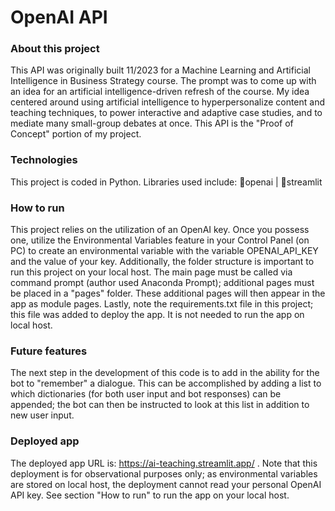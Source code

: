 # OpenAI API

### About this project
This API was originally built 11/2023 for a Machine Learning and Artificial Intelligence in Business Strategy course. The prompt was to come up with an idea for an artificial intelligence-driven refresh of the course. My idea centered around using artificial intelligence to hyperpersonalize content and teaching techniques, to power interactive and adaptive case studies, and to mediate many small-group debates at once. This API is the "Proof of Concept" portion of my project. 

### Technologies 
This project is coded in Python. Libraries used include: 🤖openai | 🎨streamlit 

### How to run
This project relies on the utilization of an OpenAI key. Once you possess one, utilize the Environmental Variables feature in your Control Panel (on PC) to create an environmental variable with the variable OPENAI_API_KEY and the value of your key. Additionally, the folder structure is important to run this project on your local host. The main page must be called via command prompt (author used Anaconda Prompt); additional pages must be placed in a "pages" folder. These additional pages will then appear in the app as module pages. Lastly, note the requirements.txt file in this project; this file was added to deploy the app. It is not needed to run the app on local host.

### Future features
The next step in the development of this code is to add in the ability for the bot to "remember" a dialogue. This can be accomplished by adding a list to which dictionaries (for both user input and bot responses) can be appended; the bot can then be instructed to look at this list in addition to new user input.

### Deployed app
The deployed app URL is: https://ai-teaching.streamlit.app/ . Note that this deployment is for observational purposes only; as environmental variables are stored on local host, the deployment cannot read your personal OpenAI API key. See section "How to run" to run the app on your local host.
